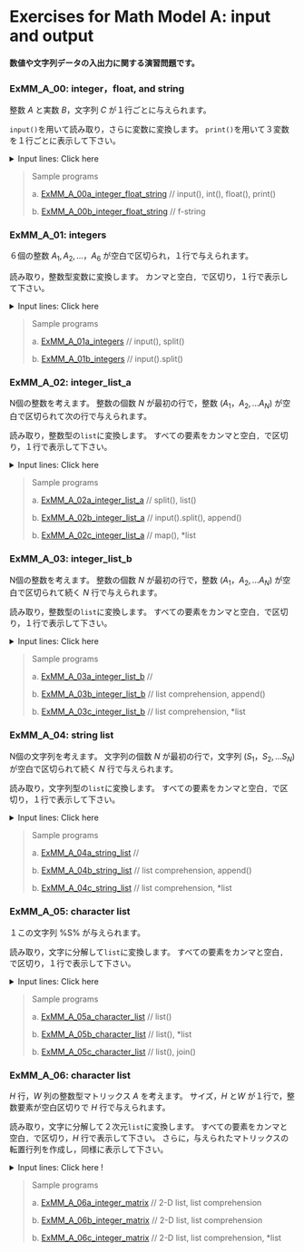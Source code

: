 # **Exercises for Math Model A: input and output**
#### 数値や文字列データの入出力に関する演習問題です。

### ExMM_A_00: integer，float, and string
整数 $A$ と実数 $B$，文字列 $C$ が１行ごとに与えられます。

`input()`を用いて読み取り，さらに変数に変換します。 
`print()`を用いて３変数を１行ごとに表示して下さい。

<details>
<summary>Input lines: Click here</summary>

``` python
A
B
C

[Case a]  Copy the following sentences to 'execution window'
12345
123.45
abcde

[Case b]  Copy the following sentences to 'execution window'
1234500000
0.00012345
abc de

```
注: プログラム実行後に張り付けて下さい。

</details>


>Sample programs
>
> a. [ExMM_A_00a_integer_float_string](https://github.com/GMPythonGitHub/GMPythonExMathModel/blob/main/ExMathModel_A_Input_and_Output/ExMM_A_00a_integer_float_string.py)
>    //  input(), int(), float(), print()
> 
> b. [ExMM_A_00b_integer_float_string](https://github.com/GMPythonGitHub/GMPythonExMathModel/blob/main/ExMathModel_A_Input_and_Output/ExMM_A_00b_integer_float_string.py)
>    // f-string 


### ExMM_A_01: integers
６個の整数 $A_1, A_2, ...，A_6$ が空白で区切られ，１行で与えられます。

読み取り，整数型変数に変換します。 
カンマと空白`, `で区切り，１行で表示して下さい。

<details>
<summary>Input lines: Click here</summary>

``` python
A1 A2 A3 A4 A5 A6

[Case a]
4 5 3 0 2 1 

[Case b]
100 130 110 140 150 120

```
注: プログラム実行後に張り付けて下さい。

</details>

>Sample programs
>
> a. [ExMM_A_01a_integers](https://github.com/GMPythonGitHub/GMPythonExMathModel/blob/main/ExMathModel_A_Input_and_Output/ExMM_A_01a_integers.py)
>    //  input(), split()
> 
> b. [ExMM_A_01b_integers](https://github.com/GMPythonGitHub/GMPythonExMathModel/blob/main/ExMathModel_A_Input_and_Output/ExMM_A_01b_integers.py)
>    //  input().split() 


### ExMM_A_02: integer_list_a
N個の整数を考えます。
整数の個数 $N$ が最初の行で，整数 $(A_1，A_2, ... A_N)$ が空白で区切られて次の行で与えられます。

読み取り，整数型の`list`に変換します。 
すべての要素をカンマと空白`, `で区切り，１行で表示して下さい。

<details>
<summary>Input lines: Click here</summary>

``` python
N
A1 A2 ... AN

[Case a]
10
8 4 9 5 3 6 0 2 7 1 

[Case b]
6
100 130 110 140 150 120

```
注: プログラム実行後に張り付けて下さい。

</details>


>Sample programs
>
> a. [ExMM_A_02a_integer_list_a](https://github.com/GMPythonGitHub/GMPythonExMathModel/blob/main/ExMathModel_A_Input_and_Output/ExMM_A_02a_integer_list_a.py)
>    //  split(), list()
> 
> b. [ExMM_A_02b_integer_list_a](https://github.com/GMPythonGitHub/GMPythonExMathModel/blob/main/ExMathModel_A_Input_and_Output/ExMM_A_02b_integer_list_a.py)
>    //  input().split(), append() 
> 
> b. [ExMM_A_02c_integer_list_a](https://github.com/GMPythonGitHub/GMPythonExMathModel/blob/main/ExMathModel_A_Input_and_Output/ExMM_A_02c_integer_list_c.py)
>    //  map(), *list 


### ExMM_A_03: integer_list_b
N個の整数を考えます。
整数の個数 $N$ が最初の行で，整数 $(A_1，A_2, ... A_N)$ が空白で区切られて続く $N$ 行で与えられます。

読み取り，整数型の`list`に変換します。 
すべての要素をカンマと空白`, `で区切り，１行で表示して下さい。

<details>
<summary>Input lines: Click here</summary>

``` python
N
A1
A2
...
AN

[Case a]
10
8
4
9
5
3
6
0
2
7
1 

[Case b]
6
100
130
110
140
150
120

```
注: プログラム実行後に張り付けて下さい。

</details>


>Sample programs
>
> a. [ExMM_A_03a_integer_list_b](https://github.com/GMPythonGitHub/GMPythonExMathModel/blob/main/ExMathModel_A_Input_and_Output/ExMM_A_03a_integer_list_b.py)
>    //  
> 
> b. [ExMM_A_03b_integer_list_b](https://github.com/GMPythonGitHub/GMPythonExMathModel/blob/main/ExMathModel_A_Input_and_Output/ExMM_A_03b_integer_list_b.py)
>    //  list comprehension, append() 
> 
> b. [ExMM_A_03c_integer_list_b](https://github.com/GMPythonGitHub/GMPythonExMathModel/blob/main/ExMathModel_A_Input_and_Output/ExMM_A_03c_integer_list_b.py)
>    //  list comprehension, *list 


### ExMM_A_04: string list
N個の文字列を考えます。
文字列の個数 $N$ が最初の行で，文字列 $(S_1，S_2, ... S_N)$ が空白で区切られて続く $N$ 行で与えられます。

読み取り，文字列型の`list`に変換します。 
すべての要素をカンマと空白`, `で区切り，１行で表示して下さい。

<details>
<summary>Input lines: Click here</summary>

``` python
N
S1
S2
...
SN

[Case a]
10
alpha
bravo
charlie
delta
echo
foxtrot
golf
hotel
india
juliet

[Case b]
6
abc
acb
bac
bca
cab
cba

```
注: プログラム実行後に張り付けて下さい。

</details>


>Sample programs
>
> a. [ExMM_A_04a_string_list](https://github.com/GMPythonGitHub/GMPythonExMathModel/blob/main/ExMathModel_A_Input_and_Output/ExMM_A_04a_string_list.py)
>    //  
> 
> b. [ExMM_A_04b_string_list](https://github.com/GMPythonGitHub/GMPythonExMathModel/blob/main/ExMathModel_A_Input_and_Output/ExMM_A_04b_string_list.py)
>    //  list comprehension, append() 
> 
> b. [ExMM_A_04c_string_list](https://github.com/GMPythonGitHub/GMPythonExMathModel/blob/main/ExMathModel_A_Input_and_Output/ExMM_A_04c_string_list.py)
>    //  list comprehension, *list 


### ExMM_A_05: character list
１この文字列 %S% が与えられます。

読み取り，文字に分解して`list`に変換します。 
すべての要素をカンマと空白`, `で区切り，１行で表示して下さい。

<details>
<summary>Input lines: Click here</summary>

``` python
S

[Case a]
abcdefghij

[Case b]
012345

```
注: プログラム実行後に張り付けて下さい。

</details>


>Sample programs
>
> a. [ExMM_A_05a_character_list](https://github.com/GMPythonGitHub/GMPythonExMathModel/blob/main/ExMathModel_A_Input_and_Output/ExMM_A_05a_character_list.py)
>    //  list()
> 
> b. [ExMM_A_05b_character_list](https://github.com/GMPythonGitHub/GMPythonExMathModel/blob/main/ExMathModel_A_Input_and_Output/ExMM_A_05b_character_list.py)
>    //  list(), *list
> 
> b. [ExMM_A_05c_character_list](https://github.com/GMPythonGitHub/GMPythonExMathModel/blob/main/ExMathModel_A_Input_and_Output/ExMM_A_05c_character_list.py)
>    //  list(), join() 


### ExMM_A_06: character list
$H$ 行，$W$ 列の整数型マトリックス $A$ を考えます。
サイズ，$H$ と$W$ が１行で，整数要素が空白区切りで $H$ 行で与えられます。

読み取り，文字に分解して２次元`list`に変換します。 
すべての要素をカンマと空白`, `で区切り，$H$ 行で表示して下さい。
さらに，与えられたマトリックスの転置行列を作成し，同様に表示して下さい。

<details>
<summary>Input lines: Click here !</summary>

``` python
H W
A11 A12 ... A1W
A21 A22 ... A2W
...
AH1 AH2 ... AHW

[Case a]
6 6
0 1 2 3 4 5
5 0 1 2 3 4
4 5 0 1 2 3
3 4 5 0 1 2
2 3 4 5 0 1
1 2 3 4 5 0 

[Case b]
6 3
0 1 2
1 2 0
2 0 1
0 1 2
1 2 0
2 0 1

```
注: プログラム実行後に張り付けて下さい。

</details>


>Sample programs
>
> a. [ExMM_A_06a_integer_matrix](https://github.com/GMPythonGitHub/GMPythonExMathModel/blob/main/ExMathModel_A_Input_and_Output/ExMM_A_06a_integer_matrix.py)
>    //  2-D list, list comprehension
> 
> b. [ExMM_A_06b_integer_matrix](https://github.com/GMPythonGitHub/GMPythonExMathModel/blob/main/ExMathModel_A_Input_and_Output/ExMM_A_06b_integer_matrix.py)
>    //  2-D list, list comprehension
> 
> b. [ExMM_A_06c_integer_matrix](https://github.com/GMPythonGitHub/GMPythonExMathModel/blob/main/ExMathModel_A_Input_and_Output/ExMM_A_06c_integer_matrix.py)
>    //  2-D list, list comprehension, *list 




